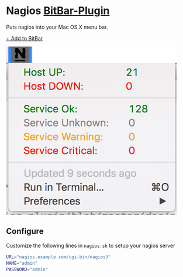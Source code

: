 # Nagios [BitBar-Plugin](https://getbitbar.com/)

Puts nagios into your Mac OS X menu bar.

[+ Add to BitBar](bitbar://openPlugin?title=Nagios&src=https://github.com/pgolm/bitbar-nagios-plugin/raw/master/nagios.30s.sh)

![Preview](doc/preview.png)

## Configure

Customize the following lines in `nagios.sh` to setup your nagios server

```sh
URL="nagios.example.com/cgi-bin/nagios3"
NAME="admin"
PASSWORD="admin"
```
